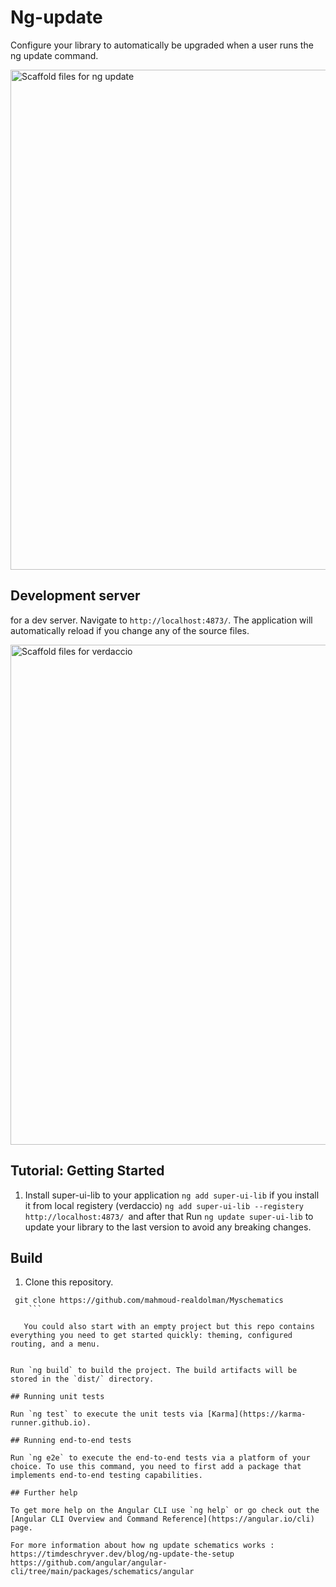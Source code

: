 # Ng-update 

Configure your library to automatically be upgraded when a user runs the ng update command.
<div>
<p><img src="https://imgur.com/8z1wkiq.png" alt="Scaffold files for ng update" width="800"></p>
</div>

## Development server

for a dev server. Navigate to `http://localhost:4873/`. The application will automatically reload if you change any of the source files.
<div>
  <p><img src="https://imgur.com/SiimNUv.png" alt="Scaffold files for verdaccio" width="800"></p>
</div>

## Tutorial: Getting Started

 1. Install super-ui-lib to your application `ng add super-ui-lib` if you install it from local registery (verdaccio) `ng add super-ui-lib --registery http://localhost:4873/ `and after that
Run `ng update super-ui-lib` to update your library to the last version to avoid any breaking changes.


## Build

1. Clone this repository.

```
 git clone https://github.com/mahmoud-realdolman/Myschematics
    ```

   You could also start with an empty project but this repo contains everything you need to get started quickly: theming, configured routing, and a menu.


Run `ng build` to build the project. The build artifacts will be stored in the `dist/` directory.

## Running unit tests

Run `ng test` to execute the unit tests via [Karma](https://karma-runner.github.io).

## Running end-to-end tests

Run `ng e2e` to execute the end-to-end tests via a platform of your choice. To use this command, you need to first add a package that implements end-to-end testing capabilities.

## Further help

To get more help on the Angular CLI use `ng help` or go check out the [Angular CLI Overview and Command Reference](https://angular.io/cli) page.

For more information about how ng update schematics works : https://timdeschryver.dev/blog/ng-update-the-setup
https://github.com/angular/angular-cli/tree/main/packages/schematics/angular